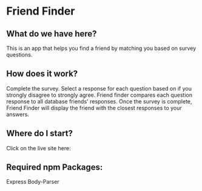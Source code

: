 # Friend Finder

## What do we have here?
This is an app that helps you find a friend by matching you based on survey questions.

## How does it work?
Complete the survey. Select a response for each question based on if you strongly disagree to strongly agree. Friend finder compares each question response to all database friends' responses. Once the survey is complete, Friend Finder will display the friend with the closest responses to your answers.

## Where do I start?
Click on the live site here: 

## Required npm Packages:
Express
Body-Parser






